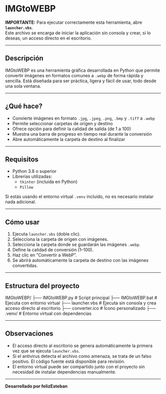 # IMGtoWEBP

**IMPORTANTE:** Para ejecutar correctamente esta herramienta, abre **`launcher.vbs`**.  
Este archivo se encarga de iniciar la aplicación sin consola y crear, si lo deseas, un acceso directo en el escritorio.

---

## Descripción

IMGtoWEBP es una herramienta gráfica desarrollada en Python que permite convertir imágenes en formatos comunes a `.webp` de forma rápida y sencilla. Está diseñada para ser práctica, ligera y fácil de usar, todo desde una sola ventana.

---

## ¿Qué hace?

- Convierte imágenes en formato `.jpg`, `.jpeg`, `.png`, `.bmp` y `.tiff` a `.webp`
- Permite seleccionar carpetas de origen y destino
- Ofrece opción para definir la calidad de salida (de 1 a 100)
- Muestra una barra de progreso en tiempo real durante la conversión
- Abre automáticamente la carpeta de destino al finalizar

---

## Requisitos

- Python 3.8 o superior
- Librerías utilizadas:
  - `tkinter` (incluida en Python)
  - `Pillow`

Si estás usando el entorno virtual `.venv` incluido, no es necesario instalar nada adicional.

---

## Cómo usar

1. Ejecuta `launcher.vbs` (doble clic).
2. Selecciona la carpeta de origen con imágenes.
3. Selecciona la carpeta donde se guardarán las imágenes `.webp`.
4. Define la calidad de conversión (1–100).
5. Haz clic en “Convertir a WebP”.
6. Se abrirá automáticamente la carpeta de destino con las imágenes convertidas.

---

## Estructura del proyecto

IMGtoWEBP/
├── IMGtoWEBP.py # Script principal
├── IMGtoWEBP.bat # Ejecuta con entorno virtual
├── launcher.vbs # Ejecuta sin consola y crea acceso directo al escritorio
├── converter.ico # Ícono personalizado
├── .venv/ # Entorno virtual con dependencias

---

## Observaciones

- El acceso directo al escritorio se genera automáticamente la primera vez que se ejecuta `launcher.vbs`.
- Si el antivirus detecta el archivo como amenaza, se trata de un falso positivo. El código fuente está disponible para revisión.
- El entorno virtual puede ser compartido junto con el proyecto sin necesidad de instalar dependencias manualmente.

---

**Desarrollado por felizEsteban**
